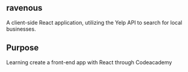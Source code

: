 ## ravenous

A client-side React application, utilizing the Yelp API to search for local businesses.

## Purpose

Learning create a front-end app with React through Codeacademy
